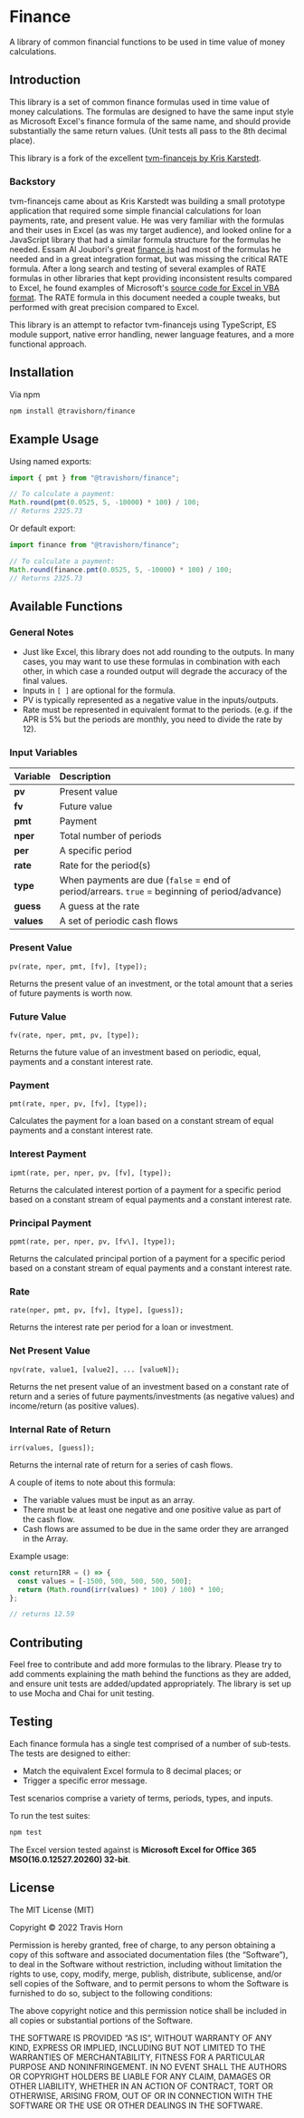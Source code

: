 # Finance

A library of common financial functions to be used in time value of money
calculations.

## Introduction

This library is a set of common finance formulas used in time value of money
calculations. The formulas are designed to have the same input style as
Microsoft Excel's finance formula of the same name, and should provide
substantially the same return values. (Unit tests all pass to the 8th decimal
place).

This library is a fork of the excellent [tvm-financejs by Kris
Karstedt](https://github.com/kgkars/tvm-financejs).

### Backstory

tvm-financejs came about as Kris Karstedt was building a small prototype
application that required some simple financial calculations for loan payments,
rate, and present value. He was very familiar with the formulas and their uses
in Excel (as was my target audience), and looked online for a JavaScript library
that had a similar formula structure for the formulas he needed. Essam Al
Joubori's great [finance.js](http://financejs.org/) had most of the formulas he
needed and in a great integration format, but was missing the critical RATE
formula. After a long search and testing of several examples of RATE formulas in
other libraries that kept providing inconsistent results compared to Excel, he
found examples of Microsoft's [source code for Excel in VBA
format](https://github.com/microsoft/referencesource/blob/master/Microsoft.VisualBasic/runtime/msvbalib/Financial.vb).
The RATE formula in this document needed a couple tweaks, but performed with
great precision compared to Excel.

This library is an attempt to refactor tvm-financejs using TypeScript, ES module
support, native error handling, newer language features, and a more functional
approach.

## Installation

Via npm

```bash
npm install @travishorn/finance
```

## Example Usage

Using named exports:

```javascript
import { pmt } from "@travishorn/finance";

// To calculate a payment:
Math.round(pmt(0.0525, 5, -10000) * 100) / 100;
// Returns 2325.73
```

Or default export:

```javascript
import finance from "@travishorn/finance";

// To calculate a payment:
Math.round(finance.pmt(0.0525, 5, -10000) * 100) / 100;
// Returns 2325.73
```

## Available Functions

### General Notes

- Just like Excel, this library does not add rounding to the outputs. In many
  cases, you may want to use these formulas in combination with each other, in
  which case a rounded output will degrade the accuracy of the final values.
- Inputs in `[ ]` are optional for the formula.
- PV is typically represented as a negative value in the inputs/outputs.
- Rate must be represented in equivalent format to the periods. (e.g. if the APR
  is 5% but the periods are monthly, you need to divide the rate by 12).

### Input Variables

| Variable   | Description                                                                                   |
| :--------- | :-------------------------------------------------------------------------------------------- |
| **pv**     | Present value                                                                                 |
| **fv**     | Future value                                                                                  |
| **pmt**    | Payment                                                                                       |
| **nper**   | Total number of periods                                                                       |
| **per**    | A specific period                                                                             |
| **rate**   | Rate for the period(s)                                                                        |
| **type**   | When payments are due (`false` = end of period/arrears. `true` = beginning of period/advance) |
| **guess**  | A guess at the rate                                                                           |
| **values** | A set of periodic cash flows                                                                  |

### Present Value

`pv(rate, nper, pmt, [fv], [type]);`

Returns the present value of an investment, or the total amount that a series of
future payments is worth now.

### Future Value

`fv(rate, nper, pmt, pv, [type]);`

Returns the future value of an investment based on periodic, equal, payments and
a constant interest rate.

### Payment

`pmt(rate, nper, pv, [fv], [type]);`

Calculates the payment for a loan based on a constant stream of equal payments
and a constant interest rate.

### Interest Payment

`ipmt(rate, per, nper, pv, [fv], [type]);`

Returns the calculated interest portion of a payment for a specific period based
on a constant stream of equal payments and a constant interest rate.

### Principal Payment

`ppmt(rate, per, nper, pv, [fv\], [type]);`

Returns the calculated principal portion of a payment for a specific period
based on a constant stream of equal payments and a constant interest rate.

### Rate

`rate(nper, pmt, pv, [fv], [type], [guess]);`

Returns the interest rate per period for a loan or investment.

### Net Present Value

`npv(rate, value1, [value2], ... [valueN]);`

Returns the net present value of an investment based on a constant rate of
return and a series of future payments/investments (as negative values) and
income/return (as positive values).

### Internal Rate of Return

`irr(values, [guess]);`

Returns the internal rate of return for a series of cash flows.

A couple of items to note about this formula:

- The variable values must be input as an array.
- There must be at least one negative and one positive value as part of the cash
  flow.
- Cash flows are assumed to be due in the same order they are arranged in the
  Array.

Example usage:

```javascript
const returnIRR = () => {
  const values = [-1500, 500, 500, 500, 500];
  return (Math.round(irr(values) * 100) / 100) * 100;
};

// returns 12.59
```

## Contributing

Feel free to contribute and add more formulas to the library. Please try to add
comments explaining the math behind the functions as they are added, and ensure
unit tests are added/updated appropriately. The library is set up to use Mocha
and Chai for unit testing.

## Testing

Each finance formula has a single test comprised of a number of sub-tests. The
tests are designed to either:

- Match the equivalent Excel formula to 8 decimal places; or
- Trigger a specific error message.

Test scenarios comprise a variety of terms, periods, types, and inputs.

To run the test suites:

```bash
npm test
```

The Excel version tested against is **Microsoft Excel for Office 365
MSO(16.0.12527.20260) 32-bit**.

## License

The MIT License (MIT)

Copyright © 2022 Travis Horn

Permission is hereby granted, free of charge, to any person obtaining a copy of
this software and associated documentation files (the “Software”), to deal in
the Software without restriction, including without limitation the rights to
use, copy, modify, merge, publish, distribute, sublicense, and/or sell copies of
the Software, and to permit persons to whom the Software is furnished to do so,
subject to the following conditions:

The above copyright notice and this permission notice shall be included in all
copies or substantial portions of the Software.

THE SOFTWARE IS PROVIDED “AS IS”, WITHOUT WARRANTY OF ANY KIND, EXPRESS OR
IMPLIED, INCLUDING BUT NOT LIMITED TO THE WARRANTIES OF MERCHANTABILITY, FITNESS
FOR A PARTICULAR PURPOSE AND NONINFRINGEMENT. IN NO EVENT SHALL THE AUTHORS OR
COPYRIGHT HOLDERS BE LIABLE FOR ANY CLAIM, DAMAGES OR OTHER LIABILITY, WHETHER
IN AN ACTION OF CONTRACT, TORT OR OTHERWISE, ARISING FROM, OUT OF OR IN
CONNECTION WITH THE SOFTWARE OR THE USE OR OTHER DEALINGS IN THE SOFTWARE.
